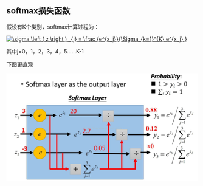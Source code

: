 ## softmax损失函数 ##

假设有K个类别，softmax计算过程为：


<a href="https://www.codecogs.com/eqnedit.php?latex=\sigma&space;\left&space;(&space;z&space;\right&space;)&space;_{j}&space;=&space;\frac&space;{e^{x_j}}{\Sigma_{k=1}^{K}&space;e^{x_j}&space;}" target="_blank"><img src="https://latex.codecogs.com/svg.latex?\sigma&space;\left&space;(&space;z&space;\right&space;)&space;_{j}&space;=&space;\frac&space;{e^{x_j}}{\Sigma_{k=1}^{K}&space;e^{x_j}&space;}" title="\sigma \left ( z \right ) _{j} = \frac {e^{x_j}}{\Sigma_{k=1}^{K} e^{x_j} }" /></a>

其中j=0，1，2，3，4，5……K-1


下图更直观

<img src="images/softmaxloss.jpg" width="640"/>
